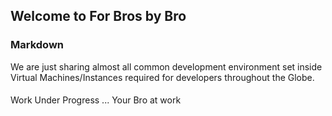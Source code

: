 ## Welcome to For Bros by Bro


### Markdown

We are just sharing almost all common development environment set inside Virtual Machines/Instances required for developers throughout the Globe.

####
Work Under Progress ... Your Bro at work

